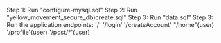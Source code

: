 Step 1: Run "configure-mysql.sql"
Step 2: Run "yellow_movement_secure_db)create.sql"
Step 3: Run "data.sql"
Step 3: Run the application
endpoints:  '/'
            '/login'
            '/createAccount'
            "/home"(user)
            '/profile'(user)
            '/post/*'(user)

